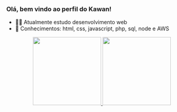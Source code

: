 ### Olá, bem vindo ao perfil do Kawan!

- 👩‍💻 Atualmente estudo desenvolvimento web
- 🧠 Conhecimentos: html, css, javascript, php, sql, node e AWS
<div align="center">
  <a href="https://github.com/kawan-lopes">
  <img height="180em" src="https://github-readme-stats.vercel.app/api?username=kawan-lopes&show_icons=true&theme=dracula&include_all_commits=true&count_private=true"/>
  <img height="180em" src="https://github-readme-stats.vercel.app/api/top-langs/?username=kawan-lopes&layout=compact&langs_count=7&theme=dracula"/>
</div>
